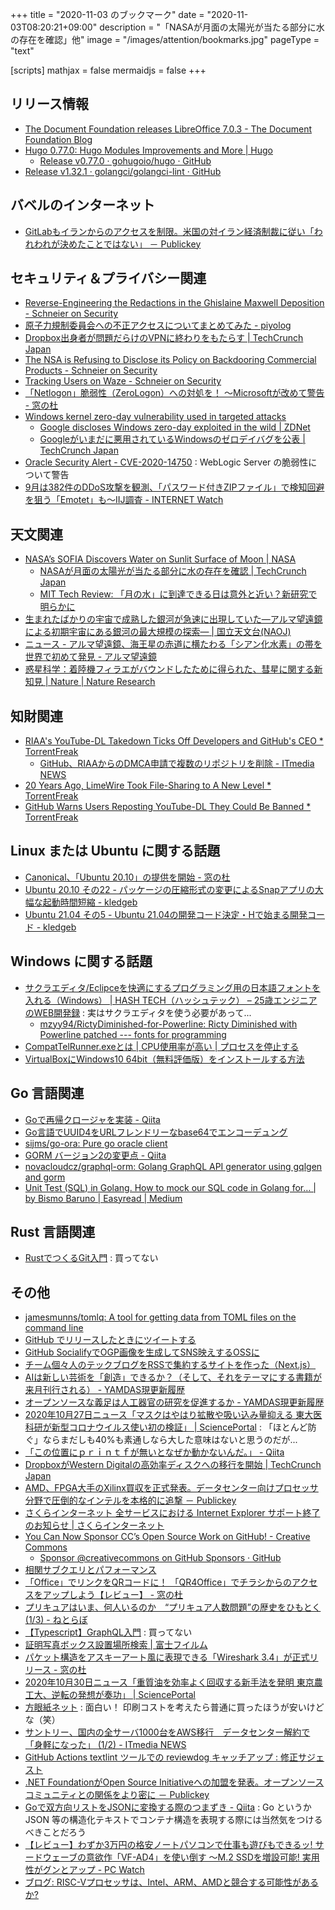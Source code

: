 +++
title = "2020-11-03 のブックマーク"
date =  "2020-11-03T08:20:21+09:00"
description = "「NASAが月面の太陽光が当たる部分に水の存在を確認」他"
image = "/images/attention/bookmarks.jpg"
pageType = "text"

[scripts]
  mathjax = false
  mermaidjs = false
+++

## リリース情報

- [The Document Foundation releases LibreOffice 7.0.3 - The Document Foundation Blog](https://blog.documentfoundation.org/blog/2020/10/29/libreoffice-703/)
- [Hugo 0.77.0: Hugo Modules Improvements and More | Hugo](https://gohugo.io/news/0.77.0-relnotes/)
    - [Release v0.77.0 · gohugoio/hugo · GitHub](https://github.com/gohugoio/hugo/releases/tag/v0.77.0)
- [Release v1.32.1 · golangci/golangci-lint · GitHub](https://github.com/golangci/golangci-lint/releases/tag/v1.32.1)

## バベルのインターネット

- [GitLabもイランからのアクセスを制限。米国の対イラン経済制裁に従い「われわれが決めたことではない」 － Publickey](https://www.publickey1.jp/blog/20/gitlab_813.html)

## セキュリティ＆プライバシー関連

- [Reverse-Engineering the Redactions in the Ghislaine Maxwell Deposition - Schneier on Security](https://www.schneier.com/blog/archives/2020/10/reverse-engineering-the-redactions-in-the-ghislaine-maxwell-deposition.html)
- [原子力規制委員会への不正アクセスについてまとめてみた - piyolog](https://piyolog.hatenadiary.jp/entry/2020/10/28/120000)
- [Dropbox出身者が問題だらけのVPNに終わりをもたらす  |  TechCrunch Japan](https://jp.techcrunch.com/2020/10/29/https-techcrunch-com-2020-10-28-twingate-series-a/)
- [The NSA is Refusing to Disclose its Policy on Backdooring Commercial Products - Schneier on Security](https://www.schneier.com/blog/archives/2020/10/the-nsa-is-refusing-to-disclose-its-policy-on-backdooring-commercial-products.html)
- [Tracking Users on Waze - Schneier on Security](https://www.schneier.com/blog/archives/2020/10/tracking-users-on-waze.html)
- [「Netlogon」脆弱性（ZeroLogon）への対処を！ ～Microsoftが改めて警告 - 窓の杜](https://forest.watch.impress.co.jp/docs/news/1286239.html)
- [Windows kernel zero-day vulnerability used in targeted attacks](https://www.bleepingcomputer.com/news/security/windows-kernel-zero-day-vulnerability-used-in-targeted-attacks/)
    - [Google discloses Windows zero-day exploited in the wild | ZDNet](https://www.zdnet.com/article/google-discloses-windows-zero-day-exploited-in-the-wild/)
    - [Googleがいまだに悪用されているWindowsのゼロデイバグを公表  |  TechCrunch Japan](https://jp.techcrunch.com/2020/10/31/2020-10-30-google-microsoft-windows-bug-attack/)
- [Oracle Security Alert - CVE-2020-14750](https://www.oracle.com/security-alerts/alert-cve-2020-14750.html) : WebLogic Server の脆弱性について警告
- [9月は382件のDDoS攻撃を観測、「パスワード付きZIPファイル」で検知回避を狙う「Emotet」も～IIJ調査 - INTERNET Watch](https://internet.watch.impress.co.jp/docs/news/1286669.html)

## 天文関連

- [NASA’s SOFIA Discovers Water on Sunlit Surface of Moon | NASA](https://www.nasa.gov/press-release/nasa-s-sofia-discovers-water-on-sunlit-surface-of-moon/)
    - [NASAが月面の太陽光が当たる部分に水の存在を確認  |  TechCrunch Japan](https://jp.techcrunch.com/2020/10/27/2020-10-26-nasa-discovers-water-on-the-surface-of-the-sunlit-portion-of-the-moon/)
    - [MIT Tech Review: 「月の水」に到達できる日は意外と近い？新研究で明らかに](https://www.technologyreview.jp/s/223347/water-on-the-moon-should-be-more-accessible-than-we-thought/)
- [生まれたばかりの宇宙で成熟した銀河が急速に出現していた―アルマ望遠鏡による初期宇宙にある銀河の最大規模の探索― | 国立天文台(NAOJ)](https://www.nao.ac.jp/news/science/2020/20201028-alma.html)
- [ニュース - アルマ望遠鏡、海王星の赤道に横たわる「シアン化水素」の帯を世界で初めて発見 - アルマ望遠鏡](https://alma-telescope.jp/news/neptune-202010)
- [惑星科学：着陸機フィラエがバウンドしたために得られた、彗星に関する新知見 | Nature | Nature Research](https://www.natureasia.com/ja-jp/nature/pr-highlights/13493)

## 知財関連

- [RIAA's YouTube-DL Takedown Ticks Off Developers and GitHub's CEO * TorrentFreak](https://torrentfreak.com/riaas-youtube-dl-takedown-ticks-of-developers-and-githubs-ceo-201027/)
    - [GitHub、RIAAからのDMCA申請で複数のリポジトリを削除 - ITmedia NEWS](https://www.itmedia.co.jp/news/articles/2010/26/news064.html)
- [20 Years Ago, LimeWire Took File-Sharing to A New Level * TorrentFreak](https://torrentfreak.com/20-years-ago-limewire-took-file-sharing-to-a-new-level-201101/)
- [GitHub Warns Users Reposting YouTube-DL They Could Be Banned * TorrentFreak](https://torrentfreak.com/github-warns-users-reposting-youtube-dl-they-could-be-banned-201102/)

## Linux または Ubuntu に関する話題

- [Canonical、「Ubuntu 20.10」の提供を開始 - 窓の杜](https://forest.watch.impress.co.jp/docs/news/1285131.html)
- [Ubuntu 20.10 その22 - パッケージの圧縮形式の変更によるSnapアプリの大幅な起動時間短縮 - kledgeb](https://kledgeb.blogspot.com/2020/10/ubuntu-2010-22-snap.html)
- [Ubuntu 21.04 その5 - Ubuntu 21.04の開発コード決定・Hで始まる開発コード - kledgeb](https://kledgeb.blogspot.com/2020/10/ubuntu-2104-5-ubuntu-2104h.html)

## Windows に関する話題

- [サクラエディタ/Eclipceを快適にするプログラミング用の日本語フォントを入れる（Windows） | HASH TECH（ハッシュテック） – 25歳エンジニアのWEB開発録](https://t-hsn.com/tech/201812/texteditor-font/) : 実はサクラエディタを使う必要があって...
    - [mzyy94/RictyDiminished-for-Powerline: Ricty Diminished with Powerline patched --- fonts for programming](https://github.com/mzyy94/RictyDiminished-for-Powerline)
- [CompatTelRunner.exeとは | CPU使用率が高い | プロセスを停止する](http://tooljp.com/Windows10/doc/process/html/CompatTelRunner.exe.html)
- [VirtualBoxにWindows10 64bit（無料評価版）をインストールする方法](https://takalog.jp/archives/1044)

## Go 言語関連

- [Goで再帰クロージャを実装 - Qiita](https://qiita.com/yoshii0110/items/56a808d63f6dd7fa2baf)
- [Go言語でUUID4をURLフレンドリーなbase64でエンコーデュング](https://zenn.dev/purratto/articles/abcc4c8bb5660f1b3bca)
- [sijms/go-ora: Pure go oracle client](https://github.com/sijms/go-ora)
- [GORM バージョン2の変更点 - Qiita](https://qiita.com/Syoitu/items/a6fb856d3033d536fa53)
- [novacloudcz/graphql-orm: Golang GraphQL API generator using gqlgen and gorm](https://github.com/novacloudcz/graphql-orm)
- [Unit Test (SQL) in Golang. How to mock our SQL code in Golang for… | by Bismo Baruno | Easyread | Medium](https://medium.com/easyread/unit-test-sql-in-golang-5af19075e68e)

## Rust 言語関連

- [RustでつくるGit入門](https://zenn.dev/uzimaru0000/books/impl-git-in-rust) : 買ってない

## その他

- [jamesmunns/tomlq: A tool for getting data from TOML files on the command line](https://github.com/jamesmunns/tomlq)
- [GitHub でリリースしたときにツイートする](https://zenn.dev/snowcait/articles/514254f40e356d78c144)
- [GitHub SocialifyでOGP画像を生成してSNS映えするOSSに](https://zenn.dev/ryo_kawamata/articles/introduction-socialify)
- [チーム個々人のテックブログをRSSで集約するサイトを作った（Next.js）](https://zenn.dev/catnose99/articles/cb72a73368a547756862)
- [AIは新しい芸術を「創造」できるか？（そして、それをテーマにする書籍が来月刊行される） - YAMDAS現更新履歴](https://yamdas.hatenablog.com/entry/20201026/ai-and-creativity)
- [オープンソースな義足は人工器官の研究を促進するか - YAMDAS現更新履歴](https://yamdas.hatenablog.com/entry/20201026/opensource-bionicleg)
- [2020年10月27日ニュース「マスクはやはり拡散や吸い込み量抑える 東大医科研が新型コロナウイルス使い初の検証」 | SciencePortal](https://scienceportal.jst.go.jp/news/newsflash_review/newsflash/2020/10/20201027_01.html) : 「ほとんど防ぐ」ならまだしも40%も素通しなら大した意味はないと思うのだが...
- [「この位置にｐｒｉｎｔｆが無いとなぜか動かないんだ。」 - Qiita](https://qiita.com/fujitanozomu/items/8b7d9e4e51baf0764dfc)
- [DropboxがWestern Digitalの高効率ディスクへの移行を開始  |  TechCrunch Japan](https://jp.techcrunch.com/2020/10/27/2020-10-26-dropbox-begins-shift-to-high-efficiency-western-digital-shingled-magnetic-recording-disks/)
- [AMD、FPGA大手のXilinx買収を正式発表。データセンター向けプロセッサ分野で圧倒的なインテルを本格的に追撃 － Publickey](https://www.publickey1.jp/blog/20/amdfpgaxilinx.html)
- [さくらインターネット 全サービスにおける Internet Explorer サポート終了のお知らせ | さくらインターネット](https://www.sakura.ad.jp/information/announcements/2020/10/29/1968205310/)
- [You Can Now Sponsor CC’s Open Source Work on GitHub! - Creative Commons](https://creativecommons.org/2020/10/27/sponsor-cc-open-source-work-github/)
    - [Sponsor @creativecommons on GitHub Sponsors · GitHub](https://github.com/sponsors/creativecommons)
- [相関サブクエリとパフォーマンス](https://zenn.dev/kou_row_line/articles/6acb7d888c9f32749c41)
- [「Office」でリンクをQRコードに！ 「QR4Office」でチラシからのアクセスをアップしよう【レビュー】 - 窓の杜](https://forest.watch.impress.co.jp/docs/review/1286180.html)
- [プリキュアはいま、何人いるのか　“プリキュア人数問題”の歴史をひもとく (1/3) - ねとらぼ](https://nlab.itmedia.co.jp/nl/articles/2009/24/news039.html)
- [【Typescript】GraphQL入門](https://zenn.dev/nekoniki/books/e2f5be82d54e5acac306) : 買ってない
- [証明写真ボックス設置場所検索 | 富士フイルム](https://as.chizumaru.com/ffdips/top?account=ffdips)
- [パケット構造をアスキーアート風に表現できる「Wireshark 3.4」が正式リリース - 窓の杜](https://forest.watch.impress.co.jp/docs/news/1286367.html)
- [2020年10月30日ニュース「重質油を効率よく回収する新手法を発明 東京農工大、逆転の発想が奏功」 | SciencePortal](https://scienceportal.jst.go.jp/news/newsflash_review/newsflash/2020/10/20201030_01.html)
- [方眼紙ネット](http://houganshi.net/) : 面白い！ 印刷コストを考えたら普通に買ったほうが安いけどな（笑）
- [サントリー、国内の全サーバ1000台をAWS移行　データセンター解約で「身軽になった」 (1/2) - ITmedia NEWS](https://www.itmedia.co.jp/news/articles/2010/28/news121.html)
- [GitHub Actions textlint ツールでの reviewdog キャッチアップ : 修正サジェスト](https://zenn.dev/tsuyoshicho/articles/2020-10-27-textlint-ci-upgrade)
- [.NET FoundationがOpen Source Initiativeへの加盟を発表。オープンソースコミュニティとの関係をより密に － Publickey](https://www.publickey1.jp/blog/20/net_foundationopen_source_initiative.html)
- [Goで双方向リストをJSONに変換する際のつまずき - Qiita](https://qiita.com/pgDora56/items/c2a9de7b9852d5bab042) : Go というか JSON 等の構造化テキストでコンテナ構造を表現する際には当然気をつけるべきことだろう
- [【レビュー】わずか3万円の格安ノートパソコンで仕事も遊びもできるッ! サードウェーブの意欲作「VF-AD4」を使い倒す ～M.2 SSDを増設可能! 実用性がグンとアップ - PC Watch](https://pc.watch.impress.co.jp/docs/topic/review/1283954.html)
- [ブログ: RISC-Vプロセッサは、Intel、ARM、AMDと競合する可能性があるか?](https://okuranagaimo.blogspot.com/2020/11/risc-vintelarmamd.html)
